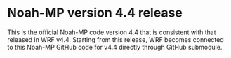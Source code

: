 # Noah-MP version 4.4 release

This is the official Noah-MP code version 4.4 that is consistent with that released in WRF v4.4. Starting from this release, WRF becomes connected to this Noah-MP GitHub code for v4.4 directly through GitHub submodule.
